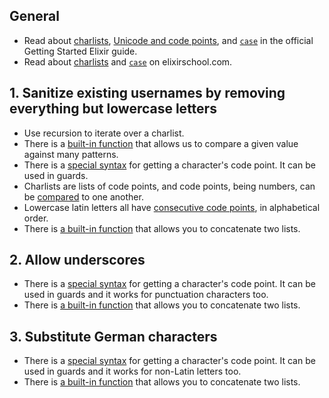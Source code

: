 ## General

- Read about [charlists][getting-started-charlists], [Unicode and code points][getting-started-code-points], and [`case`][getting-started-case] in the official Getting Started Elixir guide.
- Read about [charlists][elixirschool-charlists] and [`case`][elixirschool-case] on elixirschool.com.

## 1. Sanitize existing usernames by removing everything but lowercase letters

- Use recursion to iterate over a charlist.
- There is a [built-in function][kernel-case] that allows us to compare a given value against many patterns.
- There is a [special syntax][syntax-reference-code-points] for getting a character's code point. It can be used in guards.
- Charlists are lists of code points, and code points, being numbers, can be [compared][kernel-greater-than] to one another.
- Lowercase latin letters all have [consecutive code points][unicode-character-reference], in alphabetical order.
- There is [a built-in function][kernel-concat-list] that allows you to concatenate two lists.

## 2. Allow underscores

- There is a [special syntax][syntax-reference-code-points] for getting a character's code point. It can be used in guards and it works for punctuation characters too.
- There is [a built-in function][kernel-concat-list] that allows you to concatenate two lists.

## 3. Substitute German characters

- There is a [special syntax][syntax-reference-code-points] for getting a character's code point. It can be used in guards and it works for non-Latin letters too.
- There is [a built-in function][kernel-concat-list] that allows you to concatenate two lists.

[syntax-reference-code-points]: https://hexdocs.pm/elixir/syntax-reference.html#integers-in-other-bases-and-unicode-code-points
[getting-started-code-points]: https://elixir-lang.org/getting-started/binaries-strings-and-char-lists.html#unicode-and-code-points
[getting-started-charlists]: https://elixir-lang.org/getting-started/binaries-strings-and-char-lists.html#charlists
[getting-started-case]: https://elixir-lang.org/getting-started/case-cond-and-if.html#case
[elixirschool-charlists]: https://elixirschool.com/en/lessons/basics/strings/#charlists
[elixirschool-case]: https://elixirschool.com/en/lessons/basics/control-structures/#case
[unicode-character-reference]: https://en.wikibooks.org/wiki/Unicode/Character_reference/0000-0FFF
[kernel-concat-list]: https://hexdocs.pm/elixir/Kernel.html#++/2
[kernel-greater-than]: https://hexdocs.pm/elixir/Kernel.html#%3E/2
[kernel-case]: https://hexdocs.pm/elixir/Kernel.SpecialForms.html#case/2
